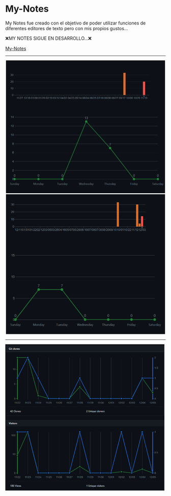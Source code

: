 # My-Notes

My Notes fue creado con el objetivo de poder utilizar funciones de diferentes editores de texto pero con mis propios gustos...

❌MY NOTES SIGUE EN DESARROLLO...❌

[My-Notes](https://my-notes-bcc.netlify.app/)

<hr>

<div align="center">
  
<img width="500" alt="image" src="Docs/stadist-notes.png">

<br>

<img width="500" alt="image" src="Docs/stadist2.png">

</div>

<hr>

<div>

<img width="500" alt="image" src="Docs/Visitors-Notes.png">
  
</div>



